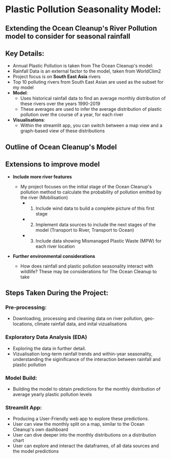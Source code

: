 # Plastic Pollution Seasonality Model: 
## Extending the Ocean Cleanup's River Pollution model to consider for seasonal rainfall


## Key Details:
- Annual Plastic Pollution is taken from The Ocean Cleanup's model:
- Rainfall Data is an external factor to the model, taken from WorldClim2
- Project focus is on **South East Asia** rivers
- Top 10 polluting rivers from South East Asian are used as the subset for my model
- **Model**:
    - Uses historical rainfall data to find an average monthly distribution of these rivers over the years 1990-2019
    - These averages are used to infer the average distribution of plastic pollution over the course of a year, for each river
- **Visualisations**:
    - Within the streamlit app, you can switch between a map view and a graph-based view of these distributions

## Outline of Ocean Cleanup's Model


## Extensions to improve model

- **Include more river features** 
    - My project focuses on the initial stage of the Ocean Cleanup's pollution method to calculate the probability of pollution emitted by the river (Mobilisation)
        - 1) Include wind data to build a complete picture of this first stage
        - 2) Implement data sources to include the next stages of the model (Transport to River, Transport to Ocean)
        - 3) Include data showing Mismanaged Plastic Waste (MPW) for each river location

- **Further environmental considerations**
    - How does rainfall and plastic pollution seasonality interact with wildlife? These may be considerations for The Ocean Cleanup to take


## Steps Taken During the Project:

### Pre-processing:

- Downloading, processing and cleaning data on river pollution, geo-locations, climate rainfall data, and inital vizualisations

### Exploratory Data Analysis (EDA)

- Exploring the data in further detail.
- Vizualisation long-term rainfall trends and within-year seasonality, understanding the siginificance of the interaction between rainfall and plastic pollution

### Model Build:

- Building the model to obtain predictions for the monthly distribution of average yearly plastic pollution levels


### Streamlit App:

- Producing a User-Friendly web app to explore these predictions.
- User can view the monthly split on a map, similar to the Ocean Cleanup's own dashboard
- User can dive deeper into the monthly distributions on a distribution chart
- User can explore and interact the dataframes, of all data sources and the model predictions




